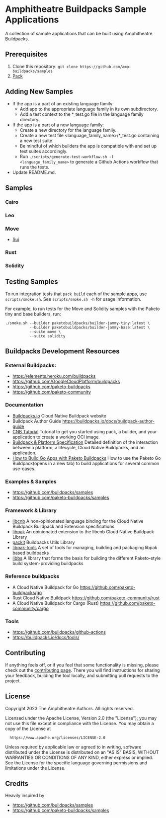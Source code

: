 # Amphitheatre Buildpacks Sample Applications

A collection of sample applications that can be built using Amphitheatre Buildpacks.

## Prerequisites

1. Clone this repository: `git clone https://github.com/amp-buildpacks/samples`
1. [Pack](https://buildpacks.io/docs/install-pack/)

## Adding New Samples

* If the app is a part of an existing language family:
  * Add app to the appropriate language family in its own subdirectory.
  * Add a test context to the *_test.go file in the language family directory.
* If the app is a part of a new language family:
  * Create a new directory for the language family.
  * Create a new test file <language_family_name>/*_test.go containing a new
    test suite.
  * Be mindful of which builders the app is compatible with and set up test
    suites accordingly.
  * Run `./scripts/generate-test-workflow.sh -l <language_family_name>` to
    generate a Github Actions workflow that runs the tests.
* Update README.md.

## Samples

### Cairo
### Leo
### Move

- [Sui](/move/sui)

### Rust
### Solidity

## Testing Samples

To run integration tests that `pack build` each of the sample apps, use
`scripts/smoke.sh`. See `scripts/smoke.sh -h` for usage information.

For example, to run tests for the Move and Solidity samples with the Paketo tiny
and base builders, run:
```
./smoke.sh --builder paketobuildpacks/builder-jammy-tiny:latest \
           --builder paketobuildpacks/builder-jammy-base:latest \
           --suite move \
           --suite solidity
```

## Buildpacks Development Resources

### External Buildpacks:

- https://elements.heroku.com/buildpacks
- https://github.com/GoogleCloudPlatform/buildpacks
- https://github.com/paketo-buildpacks
- https://github.com/paketo-community

### Documentation

- [Buildpacks.io](https://buildpacks.io/) Cloud Native Buildpack website
- Buildpack Author Guide https://buildpacks.io/docs/buildpack-author-guide
- [CNB Tutorial](https://buildpacks.io/docs/app-journey/) Tutorial to get you
  started using pack, a builder, and your application to create a working OCI
  image.
- [Buildpack & Platform Specification](https://github.com/buildpacks/spec)
  Detailed definition of the interaction between a platform, a lifecycle, Cloud
  Native Buildpacks, and an application.
- [How to Build Go Apps with Paketo
  Buildpacks](https://paketo.io/docs/howto/go/) How to use the Paketo Go
  Buildpack(opens in a new tab) to build applications for several common
  use-cases.

### Examples & Samples

- https://github.com/buildpacks/samples
- https://github.com/paketo-buildpacks/samples


### Framework & Library

- [libcnb](https://github.com/buildpacks/libcnb) A non-opinionated language
  binding for the Cloud Native Buildpack Buildpack and Extension specifications
- [libpak](https://github.com/paketo-buildpacks/libpak) An opinionated extension
  to the libcnb Cloud Native Buildpack Library
- [packit](https://github.com/paketo-buildpacks/packit) Buildpacks Utils Library
- [libpak-tools](https://github.com/paketo-buildpacks/libpak-tools) A set of
  tools for managing, building and packaging libpak based buildpacks
- [libbs](https://github.com/paketo-buildpacks/libbs) A library that forms the
  basis for building the different Paketo-style build system-providing
  buildpacks

### Reference buildpacks

- A Cloud Native Buildpack for Go https://github.com/paketo-buildpacks/go
- Rust Cloud Native Buildpack https://github.com/paketo-community/rust
- A Cloud Native Buildpack for Cargo (Rust) https://github.com/paketo-community/cargo

### Tools

- https://github.com/buildpacks/github-actions
- https://buildpacks.io/docs/tools/

## Contributing

If anything feels off, or if you feel that some functionality is missing, please
check out the [contributing
page](https://docs.amphitheatre.app/contributing/). There you will find
instructions for sharing your feedback, building the tool locally, and
submitting pull requests to the project.

## License

Copyright 2023 The Amphitheatre Authors. All rights reserved.

Licensed under the Apache License, Version 2.0 (the "License");
you may not use this file except in compliance with the License.
You may obtain a copy of the License at

      https://www.apache.org/licenses/LICENSE-2.0

Unless required by applicable law or agreed to in writing, software
distributed under the License is distributed on an "AS IS" BASIS,
WITHOUT WARRANTIES OR CONDITIONS OF ANY KIND, either express or implied.
See the License for the specific language governing permissions and
limitations under the License.

## Credits

Heavily inspired by

- https://github.com/buildpacks/samples
- https://github.com/paketo-buildpacks/samples
